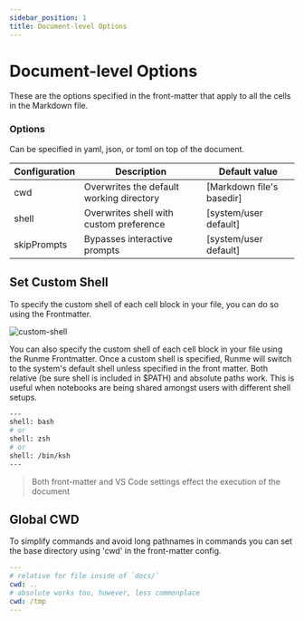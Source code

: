 ```yaml
---
sidebar_position: 1
title: Document-level Options
---
```


# Document-level Options

These are the options specified in the front-matter that apply to all the cells in the Markdown file.

### Options

Can be specified in yaml, json, or toml on top of the document.

| Configuration | Description                              | Default value             |
| ------------- | ---------------------------------------- | ------------------------- |
| cwd           | Overwrites the default working directory | [Markdown file's basedir] |
| shell         | Overwrites shell with custom preference  | [system/user default]     |
| skipPrompts   | Bypasses interactive prompts             | [system/user default]     |

## Set Custom Shell

To specify the custom shell of each cell block in your file, you can do so using the Frontmatter.

![custom-shell](/img/configuration-page/runme-customshell.png)

You can also specify the custom shell of each cell block in your file using the Runme Frontmatter. Once a custom shell is specified, Runme will switch to the system's default shell unless specified in the front matter. Both relative (be sure shell is included in $PATH) and absolute paths work. This is useful when notebooks are being shared amongst users with different shell setups.

```sh {"id":"01HRVWZJMS7DNA193PN87JY5N7"}
---
shell: bash
# or
shell: zsh
# or
shell: /bin/ksh
---
```

> Both front-matter and VS Code settings effect the execution of the document

## Global CWD

To simplify commands and avoid long pathnames in commands you can set the base directory using 'cwd' in the front-matter config.

```yaml {"id":"01HPF4AYF82V87RYY7C23D2PCM"}
---
# relative for file inside of `docs/`
cwd: ..
# absolute works too, however, less commonplace
cwd: /tmp
---
```
